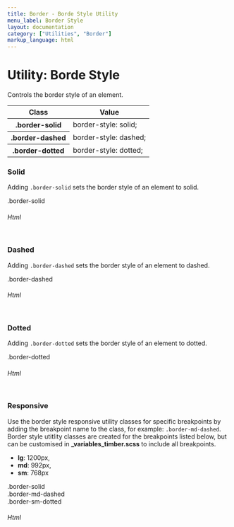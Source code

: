 ```yaml
---
title: Border - Borde Style Utility
menu_label: Border Style
layout: documentation
category: ["Utilities", "Border"]
markup_language: html
---
```


<div class="section-block">
  <div class="row pt-40 pt-md-40">
    <div class="col w-9/12 w-md-full order-2 content-inner">
      <h1 class="font-light">Utility: Borde Style</h1>
      <p>Controls the border style of an element.</p>
      <!-- Classes -->
      <div class="table-scrollable">
        <table class="table size-md rounded bg-white">
          <thead>
            <tr>
              <th> Class </th>
              <th> Value </th>
            </tr>
          </thead>
          <tbody class="font-mono">
            <tr>
              <th class="color-indigo">.border-solid</th>
              <td> border-style: solid; </td>
            </tr>
            <tr>
              <th class="color-indigo">.border-dashed</th>
              <td> border-style: dashed; </td>
            </tr>
            <tr>
              <th class="color-indigo">.border-dotted</th>
              <td> border-style: dotted; </td>
            </tr>
          </tbody>
        </table>
      </div>
      <!-- Classes End -->
      <!-- Demo Block -->
      <div class="demo-block mt-80">
        <h3 class="font-light">Solid</h3>
        <p>Adding <code class="color-indigo font-bold">.border-solid</code> sets the border style of an element to solid.</p>
        <div class="p-30 flex justify-around rounded bg-grey-ultralight">
          <div class="w-150 h-150 border-solid border-2 border-green inline-flex items-center rounded bg-grey-darkest color-white"><span class="mx-auto">.border-solid</span></div>
        </div>
      </div>
      <!-- Demo Block End -->
      <!-- code -->
      <h6 class="uppercase">Html</h6>
      <div class="rounded p-20 overflow-y-scroll mb-0 bg-gradient-grey-ultralight border-l border-4 border-solid border-indigo">
        <pre class="m-0 language-html"><code class="inline-block scrolling-touch"><!--<div class="flex justify-around">
	<div class="w-150 h-150 border-solid border-2 border-green inline-flex items-center rounded bg-grey-darkest color-white"><span class="mx-auto">.border-solid</span></div>
</div>
--></code></pre>
      </div>
      <!-- code -->
      <!-- Demo Block -->
      <div class="demo-block mt-80">
        <h3 class="font-light">Dashed</h3>
        <p>Adding <code class="color-indigo font-bold">.border-dashed</code> sets the border style of an element to dashed.</p>
        <div class="p-30 flex justify-around rounded bg-grey-ultralight">
          <div class="w-150 h-150 border-dashed border-2 border-green inline-flex items-center rounded bg-grey-darkest color-white"><span class="mx-auto">.border-dashed</span></div>
        </div>
      </div>
      <!-- Demo Block End -->
      <!-- code -->
      <h6 class="uppercase">Html</h6>
      <div class="rounded p-20 overflow-y-scroll mb-0 bg-gradient-grey-ultralight border-l border-4 border-solid border-indigo">
        <pre class="m-0 language-html"><code class="inline-block scrolling-touch"><!--<div class="flex justify-around">
	<div class="w-150 h-150 border-dashed border-2 border-green inline-flex items-center rounded bg-grey-darkest color-white"><span class="mx-auto">.border-dashed</span></div>
</div>
--></code></pre>
      </div>
      <!-- code -->
      <!-- Demo Block -->
      <div class="demo-block mt-80">
        <h3 class="font-light">Dotted</h3>
        <p>Adding <code class="color-indigo font-bold">.border-dotted</code> sets the border style of an element to dotted.</p>
        <div class="p-30 flex justify-around rounded bg-grey-ultralight">
          <div class="w-150 h-150 border-dotted border-2 border-green inline-flex items-center rounded bg-grey-darkest color-white"><span class="mx-auto">.border-dotted</span></div>
        </div>
      </div>
      <!-- Demo Block End -->
      <!-- code -->
      <h6 class="uppercase">Html</h6>
      <div class="rounded p-20 overflow-y-scroll mb-0 bg-gradient-grey-ultralight border-l border-4 border-solid border-indigo">
        <pre class="m-0 language-html"><code class="inline-block scrolling-touch"><!--<div class="flex justify-around">
	<div class="w-150 h-150 border-dotted border-2 border-green inline-flex items-center rounded bg-grey-darkest color-white"><span class="mx-auto">.border-dotted</span></div>
</div>
--></code></pre>
      </div>
      <!-- code -->
      <!-- Demo Block -->
      <div class="demo-block mt-80">
        <h3 class="font-light">Responsive</h3>
        <p>Use the border style responsive utility classes for specific breakpoints by adding the breakpoint name to the class, for example: <code class="color-indigo font-bold">.border-md-dashed</code>. Border style utitlity classes are created for the breakpoints listed below, but can be customised in <strong>_variables_timber.scss</strong> to include all breakpoints.</p>
        <ul class="list-none">
          <li><strong>lg</strong>: 1200px,</li>
          <li><strong>md</strong>: 992px,</li>
          <li><strong>sm</strong>: 768px</li>
        </ul>
        <div class="p-30 flex justify-around rounded bg-grey-ultralight">
          <div class="w-150 h-150 border-solid border-md-dashed border-sm-dotted border-2 border-green inline-flex items-center rounded bg-grey-darkest color-white"><span class="mx-auto">.border-solid<br>.border-md-dashed<br>.border-sm-dotted</span></div>
        </div>
      </div>
      <!-- Demo Block End -->
      <!-- code -->
      <h6 class="uppercase">Html</h6>
      <div class="rounded p-20 overflow-y-scroll mb-0 bg-gradient-grey-ultralight border-l border-4 border-solid border-indigo">
        <pre class="m-0 language-html"><code class="inline-block scrolling-touch"><!--<div class="flex justify-around">
	<div class="w-150 h-150 border-solid border-md-dashed border-sm-dotted border-2 border-green inline-flex items-center rounded bg-grey-darkest color-white"><span class="mx-auto">.border-dotted</span></div>
</div>
--></code></pre>
      </div>
      <!-- code -->
    </div>
    <!-- Content Inner End -->
		<!-- {{ sidebar }} -->
  </div>
</div>

